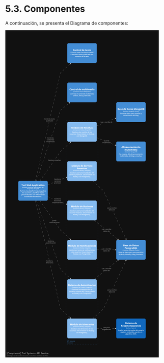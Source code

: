# 5.3. Componentes
A continuación, se presenta el Diagrama de componentes:  

![Diagrama de Componentes](/images/dComponent.png)